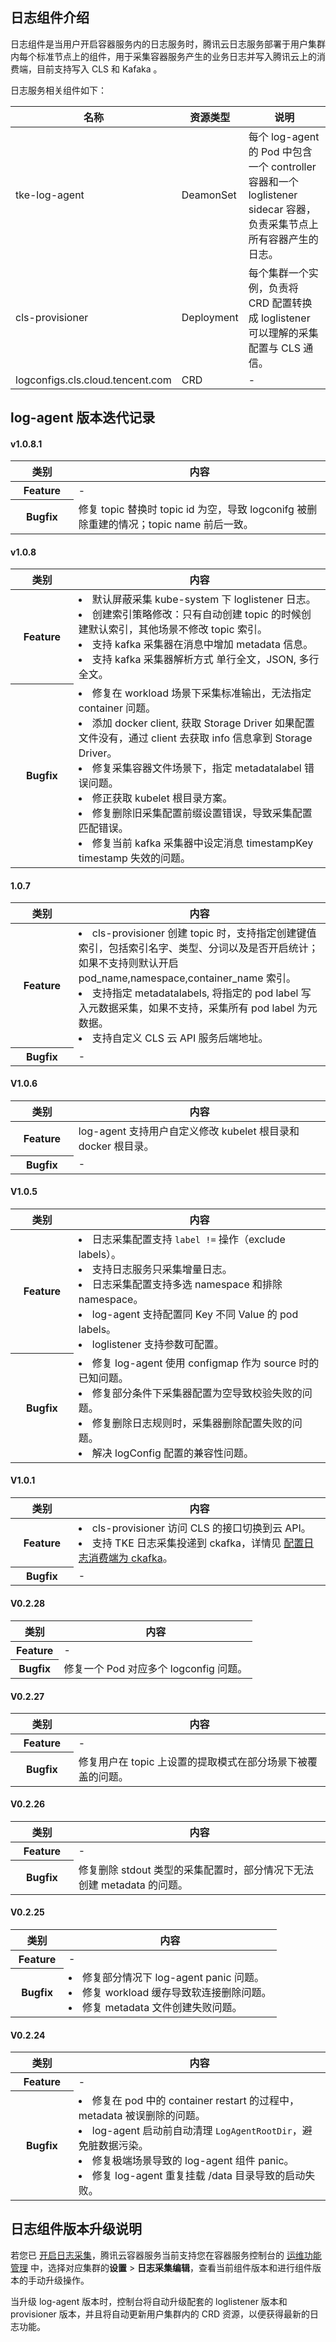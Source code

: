 ## 日志组件介绍

日志组件是当用户开启容器服务内的日志服务时，腾讯云日志服务部署于用户集群内每个标准节点上的组件，用于采集容器服务产生的业务日志并写入腾讯云上的消费端，目前支持写入 CLS 和 Kafaka 。

日志服务相关组件如下：

| 名称 | 资源类型 | 说明 |
|---------|---------|---------|
| tke-log-agent  | DeamonSet | 每个 log-agent 的 Pod 中包含一个 controller 容器和一个 loglistener sidecar 容器，负责采集节点上所有容器产生的日志。 |
| cls-provisioner  | Deployment  | 每个集群一个实例，负责将 CRD 配置转换成 loglistener 可以理解的采集配置与 CLS 通信。 |
| logconfigs.cls.cloud.tencent.com | CRD | - |

 

## log-agent 版本迭代记录


#### v1.0.8.1

<table>
<thead>
<tr>
<th width=20%>类别</th>
<th>内容</th>
</tr>
</thead>
<tbody><tr>
<th>Feature</th>
<td>-</td>
</tr>
<tr>
<th>Bugfix</th>
<td>修复 topic 替换时 topic id 为空，导致 logconifg 被删除重建的情况；topic name 前后一致。</td>
</tr>
</tbody></table>

#### v1.0.8

<table>
<thead>
<tr>
<th width=20%>类别</th>
<th>内容</th>
</tr>
</thead>
<tbody><tr>
<th>Feature</th>
<td><li>默认屏蔽采集 kube-system 下 loglistener 日志。
</li><li>创建索引策略修改：只有自动创建 topic 的时候创建默认索引，其他场景不修改 topic 索引。
</li><li>支持 kafka 采集器在消息中增加 metadata 信息。
</li><li>支持 kafka 采集器解析方式 单行全文，JSON, 多行全文。</li></td>
</tr>
<tr>
<th>Bugfix</th>
<td><li>修复在 workload 场景下采集标准输出，无法指定 container 问题。
</li><li>添加 docker client, 获取 Storage Driver 如果配置文件没有，通过 client 去获取 info 信息拿到 Storage Driver。
</li><li>修复采集容器文件场景下，指定 metadatalabel 错误问题。
</li><li>修正获取 kubelet 根目录方案。
</li><li>修复删除旧采集配置前缀设置错误，导致采集配置匹配错误。
</li><li>修复当前 kafka 采集器中设定消息 timestampKey timestamp 失效的问题。</li>
</td>
</tr>
</tbody></table>

#### 1.0.7

<table>
<thead>
<tr>
<th width=20%>类别</th>
<th>内容</th>
</tr>
</thead>
<tbody><tr>
<th>Feature</th>
<td><li>cls-provisioner 创建 topic 时，支持指定创建键值索引，包括索引名字、类型、分词以及是否开启统计；如果不支持则默认开启 pod_name,namespace,container_name 索引。</li><li>支持指定 metadatalabels, 将指定的 pod label 写入元数据采集，如果不支持，采集所有 pod label 为元数据。</li><li>支持自定义 CLS 云 API 服务后端地址。</li></td>
</tr>
<tr>
<th>Bugfix</th>
<td>-</td>
</tr>
</tbody></table>



#### V1.0.6

<table>
<thead>
<tr>
<th width=20%>类别</th>
<th>内容</th>
</tr>
</thead>
<tbody><tr>
<th>Feature</th>
<td>log-agent 支持用户自定义修改 kubelet 根目录和 docker 根目录。</td>
</tr>
<tr>
<th>Bugfix</th>
<td>-</td>
</tr>
</tbody></table>
 

#### V1.0.5

<table>
<thead>
<tr>
<th width=20%>类别</th>
<th>内容</th>
</tr>
</thead>
<tbody><tr>
<th>Feature</th>
<td><li>日志采集配置支持 <code>label !=</code> 操作（exclude labels）。</li><li>支持日志服务只采集增量日志。</li><li>日志采集配置支持多选 namespace 和排除 namespace。</li><li>log-agent 支持配置同 Key 不同 Value 的 pod labels。</li><li>loglistener 支持参数可配置。</li></td>
</tr>
<tr>
<th>Bugfix</th>
<td></li><li>修复 log-agent 使用 configmap 作为 source 时的已知问题。</li><li>修复部分条件下采集器配置为空导致校验失败的问题。</li><li>修复删除日志规则时，采集器删除配置失败的问题。</li><li>解决 logConfig 配置的兼容性问题。</li></td>
</tr>
</tbody></table>




#### V1.0.1

<table>
<thead>
<tr>
<th width=20%>类别</th>
<th>内容</th>
</tr>
</thead>
<tbody><tr>
<th>Feature</th>
<td><li>cls-provisioner 访问 CLS 的接口切换到云 API。</li><li>支持 TKE 日志采集投递到 ckafka，详情见 <a href="https://cloud.tencent.com/document/product/457/36771#.E5.BC.80.E5.90.AF.E6.97.A5.E5.BF.97.E9.87.87.E9.9B.86">配置日志消费端为 ckafka</a>。</li></td>
</tr>
<tr>
<th>Bugfix</th>
<td>-</td>
</tr>
</tbody></table>


#### V0.2.28

<table>
<thead>
<tr>
<th width=20%>类别</th>
<th>内容</th>
</tr>
</thead>
<tbody><tr>
<th>Feature</th>
<td>-</td>
</tr>
<tr>
<th>Bugfix</th>
<td>修复一个 Pod 对应多个 logconfig 问题。</td>
</tr>
</tbody></table>

 
#### V0.2.27

<table>
<thead>
<tr>
<th width=20%>类别</th>
<th>内容</th>
</tr>
</thead>
<tbody><tr>
<th>Feature</th>
<td>-</td>
</tr>
<tr>
<th>Bugfix</th>
<td>修复用户在 topic 上设置的提取模式在部分场景下被覆盖的问题。</td>
</tr>
</tbody></table>
 
#### V0.2.26

<table>
<thead>
<tr>
<th width=20%>类别</th>
<th>内容</th>
</tr>
</thead>
<tbody><tr>
<th>Feature</th>
<td>-</td>
</tr>
<tr>
<th>Bugfix</th>
<td>修复删除 stdout 类型的采集配置时，部分情况下无法创建 metadata 的问题。
</td>
</tr>
</tbody></table>



#### V0.2.25

<table>
<thead>
<tr>
<th width=20%>类别</th>
<th>内容</th>
</tr>
</thead>
<tbody><tr>
<th>Feature</th>
<td>-</td>
</tr>
<tr>
<th>Bugfix</th>
<td><li>修复部分情况下 log-agent panic 问题。
</li><li>修复 workload 缓存导致软连接删除问题。
</li><li>修复 metadata 文件创建失败问题。</li></td>
</tr>
</tbody></table>
 
#### V0.2.24

<table>
<thead>
<tr>
<th width=20%>类别</th>
<th>内容</th>
</tr>
</thead>
<tbody><tr>
<th>Feature</th>
<td>-</td>
</tr>
<tr>
<th>Bugfix</th>
<td><li>修复在 pod 中的 container restart 的过程中，metadata 被误删除的问题。</li><li>log-agent 启动前自动清理 <code>LogAgentRootDir</code>，避免脏数据污染。</li><li>修复极端场景导致的 log-agent 组件 panic。</li><li>修复 log-agent 重复挂载 /data 目录导致的启动失败。</li></td>
</tr>
</tbody></table> 

## 日志组件版本升级说明

若您已 [开启日志采集](https://cloud.tencent.com/document/product/457/36771#.E5.BC.80.E5.90.AF.E6.97.A5.E5.BF.97.E9.87.87.E9.9B.86)，腾讯云容器服务当前支持您在容器服务控制台的 [运维功能管理](https://console.cloud.tencent.com/tke2/ops/list?rid=1) 中，选择对应集群的**设置** > **日志采集编辑**，查看当前组件版本和进行组件版本的手动升级操作。

当升级 log-agent 版本时，控制台将自动升级配套的 loglistener 版本和 provisioner 版本，并且将自动更新用户集群内的 CRD 资源，以便获得最新的日志功能。



